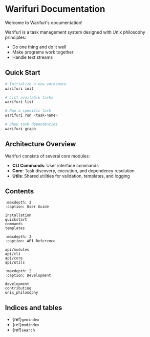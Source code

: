 # Warifuri Documentation

Welcome to Warifuri's documentation!

Warifuri is a task management system designed with Unix philosophy principles:
- Do one thing and do it well
- Make programs work together
- Handle text streams

## Quick Start

```bash
# Initialize a new workspace
warifuri init

# List available tasks
warifuri list

# Run a specific task
warifuri run <task-name>

# Show task dependencies
warifuri graph
```

## Architecture Overview

Warifuri consists of several core modules:

- **CLI Commands**: User interface commands
- **Core**: Task discovery, execution, and dependency resolution
- **Utils**: Shared utilities for validation, templates, and logging

## Contents

```{toctree}
:maxdepth: 2
:caption: User Guide

installation
quickstart
commands
templates
```

```{toctree}
:maxdepth: 2
:caption: API Reference

api/modules
api/cli
api/core
api/utils
```

```{toctree}
:maxdepth: 2
:caption: Development

development
contributing
unix_philosophy
```

## Indices and tables

- {ref}`genindex`
- {ref}`modindex`
- {ref}`search`
